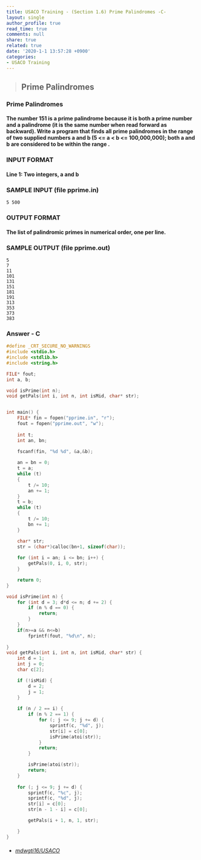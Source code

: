 ```yaml
---
title: USACO Training - (Section 1.6) Prime Palindromes -C-
layout: single
author_profile: true
read_time: true
comments: null
share: true
related: true
date: '2020-1-1 13:57:28 +0900'
categories:
- USACO Training
---
```


> ## Prime Palindromes

### Prime Palindromes
#### The number 151 is a prime palindrome because it is both a prime number and a palindrome (it is the same number when read forward as backward). Write a program that finds all prime palindromes in the range of two supplied numbers a and b (5 <= a < b <= 100,000,000); both a and b are considered to be within the range .

### INPUT FORMAT

#### Line 1:	Two integers, a and b


### SAMPLE INPUT (file pprime.in)
	5 500


### OUTPUT FORMAT

#### The list of palindromic primes in numerical order, one per line.


### SAMPLE OUTPUT (file pprime.out)
	5
	7
	11
	101
	131
	151
	181
	191
	313
	353
	373
	383
	
		
### Answer - C
```c
#define _CRT_SECURE_NO_WARNINGS
#include <stdio.h>
#include <stdlib.h>
#include <string.h>

FILE* fout;
int a, b;

void isPrime(int n);
void getPals(int i, int n, int isMid, char* str);


int main() {
	FILE* fin = fopen("pprime.in", "r");
	fout = fopen("pprime.out", "w");
	
	int t;
	int an, bn;
	
	fscanf(fin, "%d %d", &a,&b);

	an = bn = 0;
	t = a;
	while (t)
	{
		t /= 10;
		an += 1;
	}
	t = b;
	while (t)
	{
		t /= 10;
		bn += 1;
	}

	char* str;
	str = (char*)calloc(bn+1, sizeof(char));
	
	for (int i = an; i <= bn; i++) {
		getPals(0, i, 0, str);
	}	

	return 0;
}

void isPrime(int n) {
	for (int d = 3; d*d <= n; d += 2) {
		if (n % d == 0) {
			return;
		}
	}
	if(n>=a && n<=b)
		fprintf(fout, "%d\n", n);
	
}
void getPals(int i, int n, int isMid, char* str) {
	int d = 1;
	int j = 0;
	char c[2];

	if (!isMid) {
		d = 2;
		j = 1;
	}
	
	if (n / 2 == i) {
		if (n % 2 == 1) {
			for (; j <= 9; j += d) {
				sprintf(c, "%d", j);
				str[i] = c[0];
				isPrime(atoi(str));
			}
			return;
		}

		isPrime(atoi(str));
		return;
	}
	
	for (; j <= 9; j += d) {
		sprintf(c, "%c", j);
		sprintf(c, "%d", j);
		str[i] = c[0];
		str[n - 1 - i] = c[0];

		getPals(i + 1, n, 1, str);

	}
}
```

* ###### [mdwgti16/USACO]

[mdwgti16/USACO]: https://github.com/mdwgti16/USACO/tree/master/USACO/Chapter%201/Section%201.6